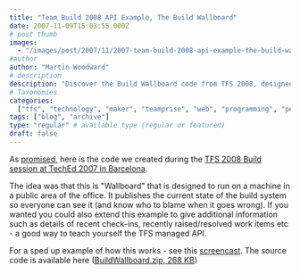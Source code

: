 ```yaml
---
title: "Team Build 2008 API Example, The Build Wallboard"
date: 2007-11-09T15:03:55.000Z
# post thumb
images:
  - "/images/post/2007/11/2007-team-build-2008-api-example-the-build-wallboard.jpg"
#author
author: "Martin Woodward"
# description
description: "Discover the Build Wallboard code from TFS 2008, designed to display build status publicly and enhance team engagement in your office."
# Taxonomies
categories:
  ["tfs", "technology", "maker", "teamprise", "web", "programming", "personal"]
tags: ["blog", "archive"]
type: "regular" # available type (regular or featured)
draft: false
---
```


As [promised](http://www.woodwardweb.com/000394.html), here is the code we created during the [TFS 2008 Build session at TechEd 2007 in Barcelona](http://www.woodwardweb.com/personal/000391.html).

The idea was that this is "Wallboard" that is designed to run on a machine in a public area of the office. It publishes the current state of the build system so everyone can see it (and know who to blame when it goes wrong). If you wanted you could also extend this example to give additional information such as details of recent check-ins, recently raised/resolved work items etc - a good way to teach yourself the TFS managed API.

For a sped up example of how this works - see this [screencast](http://people.teamprise.com/~martin/Wallboard/Wallboard.html). The source code is available here ([BuildWallboard.zip, 268 KB](http://www.woodwardweb.com/vsts/BuildWallboard.zip))
